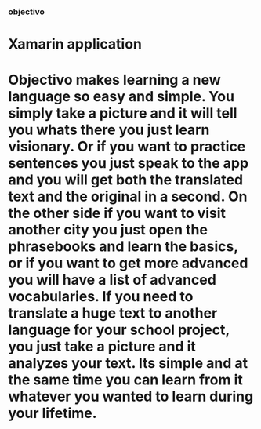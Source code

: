 ### objectivo 
# Xamarin application 

#  Objectivo makes learning a new language so easy and simple. You simply take a picture and it will tell you whats there you just learn visionary. Or if you want to practice sentences you just speak to the app and you will get both the translated text and the original in a second. On the other side if you want to visit another city you just open the phrasebooks and learn the basics, or if you want to get more advanced you will have a list of advanced vocabularies. If you need to translate a huge text to another language for your school project, you just take a picture and it analyzes your text. Its simple and at the same time you can learn from it whatever you wanted to learn during your lifetime.
